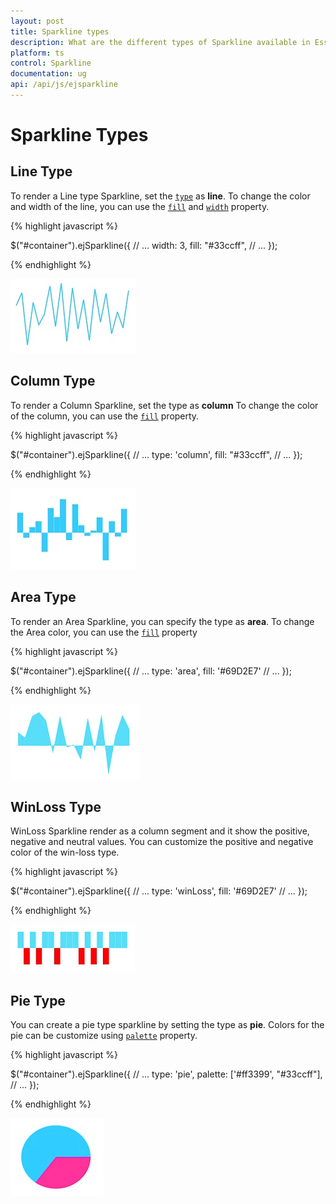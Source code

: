 ```yaml
---
layout: post
title: Sparkline types
description: What are the different types of Sparkline available in Essential JavaScript Chart.
platform: ts
control: Sparkline
documentation: ug
api: /api/js/ejsparkline
---
```


# Sparkline Types

## Line Type

To render a Line type Sparkline, set the [`type`](../api/ejsparkline#members:type) as **line**. To change the color and width of the line, you can use the [`fill`](../api/ejsparkline#members:fill) and [`width`](../api/ejsparkline#members:width) property.	

{% highlight javascript %}

$("#container").ejSparkline({
            // ...
            width: 3,
            fill: "#33ccff", 
            // ...
        });

{% endhighlight %}

![](/js/Sparkline/Sparkline-Types_images/Sparkline-Types_img1.png)

## Column Type

To render a Column Sparkline, set the type as **column** To change the color of the column, you can use the [`fill`](../api/ejsparkline#members:fill) property.

{% highlight javascript %}

$("#container").ejSparkline({
            // ...
            type: 'column',
            fill: "#33ccff",
            // ...
        });

{% endhighlight %}

![](/js/Sparkline/Sparkline-Types_images/Sparkline-Types_img2.png)

## Area Type

To render an Area Sparkline, you can specify the type as **area**. To change the Area color, you can use the [`fill`](../api/ejsparkline#members:fill) property

{% highlight javascript %}

$("#container").ejSparkline({
            // ...
            type: 'area',
            fill: '#69D2E7'
            // ...
        });

{% endhighlight %}

![](/js/Sparkline/Sparkline-Types_images/Sparkline-Types_img3.png)

## WinLoss Type

WinLoss Sparkline render as a column segment and it show the positive, negative and neutral values. You can customize the positive and negative color of the win-loss type.

{% highlight javascript %}

$("#container").ejSparkline({
            // ...
            type: 'winLoss',
            fill: '#69D2E7'
            // ...
        });

{% endhighlight %}

![](/js/Sparkline/Sparkline-Types_images/Sparkline-Types_img4.png)

## Pie Type

You can create a pie type sparkline by setting the type as **pie**. Colors for the pie can be customize using [`palette`](../api/ejsparkline#members:palette) property.

{% highlight javascript %}

$("#container").ejSparkline({
            // ...
            type: 'pie',
            palette: ['#ff3399', "#33ccff"],
            // ...
        });

{% endhighlight %}

![](/js/Sparkline/Sparkline-Types_images/Sparkline-Types_img5.png)
